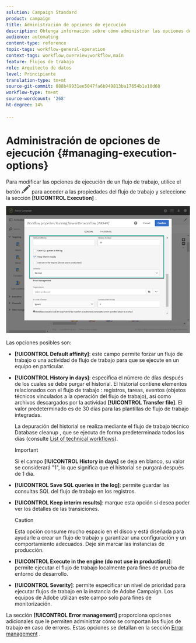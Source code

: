 ```yaml
---
solution: Campaign Standard
product: campaign
title: Administración de opciones de ejecución
description: Obtenga información sobre cómo administrar las opciones de ejecución de flujos de trabajo.
audience: automating
content-type: reference
topic-tags: workflow-general-operation
context-tags: workflow,overview;workflow,main
feature: Flujos de trabajo
role: Arquitecto de datos
level: Principiante
translation-type: tm+mt
source-git-commit: 088b49931ee5047fa6b949813ba17654b1e10d60
workflow-type: tm+mt
source-wordcount: '268'
ht-degree: 14%

---
```



# Administración de opciones de ejecución {#managing-execution-options}

Para modificar las opciones de ejecución de un flujo de trabajo, utilice el botón ![](assets/edit_darkgrey-24px.png) para acceder a las propiedades del flujo de trabajo y seleccione la sección **[!UICONTROL Execution]** .

![](assets/wkf_execution_6.png)

Las opciones posibles son:

* **[!UICONTROL Default affinity]**: este campo permite forzar un flujo de trabajo o una actividad de flujo de trabajo para que se ejecute en un equipo en particular.

* **[!UICONTROL History in days]**: especifica el número de días después de los cuales se debe purgar el historial. El historial contiene elementos relacionados con el flujo de trabajo : registros, tareas, eventos (objetos técnicos vinculados a la operación del flujo de trabajo), así como archivos descargados por la actividad **[!UICONTROL Transfer file]**. El valor predeterminado es de 30 días para las plantillas de flujo de trabajo integradas.

   La depuración del historial se realiza mediante el flujo de trabajo técnico Database cleanup , que se ejecuta de forma predeterminada todos los días (consulte [List of technical workflows](../../administration/using/technical-workflows.md)).

   >[!IMPORTANT]
   >
   >Si el campo **[!UICONTROL History in days]** se deja en blanco, su valor se considerará &quot;1&quot;, lo que significa que el historial se purgará después de 1 día.

* **[!UICONTROL Save SQL queries in the log]**: permite guardar las consultas SQL del flujo de trabajo en los registros.

* **[!UICONTROL Keep interim results]**: marque esta opción si desea poder ver los detalles de las transiciones.

   >[!CAUTION]
   >
   >Esta opción consume mucho espacio en el disco y está diseñada para ayudarle a crear un flujo de trabajo y garantizar una configuración y un comportamiento adecuados. Deje sin marcar las instancias de producción.

* **[!UICONTROL Execute in the engine (do not use in production)]**: permite ejecutar el flujo de trabajo localmente para fines de prueba de entorno de desarrollo.

* **[!UICONTROL Severity]**: permite especificar un nivel de prioridad para ejecutar flujos de trabajo en la instancia de Adobe Campaign. Los equipos de Adobe utilizan este campo solo para fines de monitorización.

La sección **[!UICONTROL Error management]** proporciona opciones adicionales que le permiten administrar cómo se comportan los flujos de trabajo en caso de errores. Estas opciones se detallan en la sección [Error management](../../automating/using/monitoring-workflow-execution.md#error-management) .
